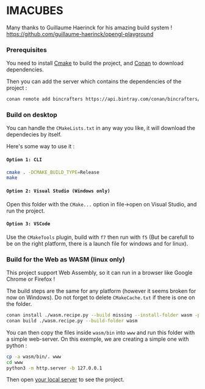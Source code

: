 # IMACUBES

Many thanks to Guillaume Haerinck for his amazing build system ! https://github.com/guillaume-haerinck/opengl-playground

### Prerequisites

You need to install [Cmake](https://cmake.org/) to build the project, and [Conan](https://conan.io/) to download dependencies.

Then you can add the server which contains the dependencies of the project :

```bash
conan remote add bincrafters https://api.bintray.com/conan/bincrafters/public-conan
```

### Build on desktop

You can handle the `CMakeLists.txt` in any way you like, it will download the dependecies by itself. 

Here's some way to use it :

#### `Option 1: CLI`

```bash
cmake . -DCMAKE_BUILD_TYPE=Release
make
```

#### `Option 2: Visual Studio (Windows only)`

Open this folder with the `CMake...` option in file->open on Visual Studio, and run the project.

#### `Option 3: VSCode`

Use the `CMakeTools` plugin, build with `f7` then run with `f5` (But be carefull to be on the right platform, there is a launch file for windows and for linux).

### Build for the Web as WASM (linux only)

This project support Web Assembly, so it can run in a browser like Google Chrome or Firefox !

The build steps are the same for any platform (however it seems broken for now on Windows). Do not forget to delete `CMakeCache.txt` if there is one on the folder.

```bash
conan install ./wasm.recipe.py --build missing --install-folder wasm -pr ./wasm.profile
conan build ./wasm.recipe.py --build-folder wasm
```

You can then copy the files inside `wasm/bin` into `www` and run this folder with a simple web-server. On this exemple, we are creating a simple one with python :

```bash
cp -a wasm/bin/. www
cd www
python3 -m http.server -b 127.0.0.1
```

Then open [your local server](http://127.0.0.1:8000/) to see the project.
